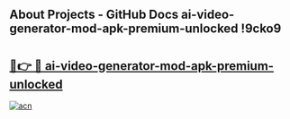 ## About Projects - GitHub Docs ai-video-generator-mod-apk-premium-unlocked !9cko9

# <h2><a href="https://andorid.site?title=ai-video-generator-mod-apk-premium-unlocked&ref=14PRO">🔗👉 🔴 ai-video-generator-mod-apk-premium-unlocked</a></h2>

[![acn](https://github.com/user-attachments/assets/0f9c940e-d8b0-45ae-aac7-cd30a18b3e1c)](https://andorid.site?title=ai-video-generator-mod-apk-premium-unlocked&ref=14PRO)

